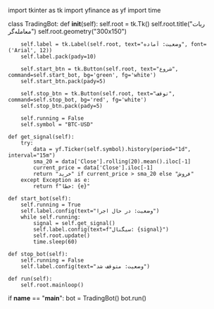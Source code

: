 import tkinter as tk
import yfinance as yf
import time

class TradingBot:
    def __init__(self):
        self.root = tk.Tk()
        self.root.title("ربات معامله‌گر")
        self.root.geometry("300x150")
        
        self.label = tk.Label(self.root, text="وضعیت: آماده", font=('Arial', 12))
        self.label.pack(pady=10)
        
        self.start_btn = tk.Button(self.root, text="شروع", command=self.start_bot, bg='green', fg='white')
        self.start_btn.pack(pady=5)
        
        self.stop_btn = tk.Button(self.root, text="توقف", command=self.stop_bot, bg='red', fg='white')
        self.stop_btn.pack(pady=5)
        
        self.running = False
        self.symbol = "BTC-USD"

    def get_signal(self):
        try:
            data = yf.Ticker(self.symbol).history(period="1d", interval="15m")
            sma_20 = data['Close'].rolling(20).mean().iloc[-1]
            current_price = data['Close'].iloc[-1]
            return "خرید" if current_price > sma_20 else "فروش"
        except Exception as e:
            return f"خطا: {e}"

    def start_bot(self):
        self.running = True
        self.label.config(text="وضعیت: در حال اجرا")
        while self.running:
            signal = self.get_signal()
            self.label.config(text=f"سیگنال: {signal}")
            self.root.update()
            time.sleep(60)

    def stop_bot(self):
        self.running = False
        self.label.config(text="وضعیت: متوقف شد")

    def run(self):
        self.root.mainloop()

if __name__ == "__main__":
    bot = TradingBot()
    bot.run()